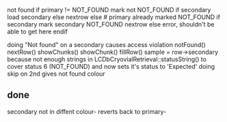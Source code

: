 not found
  if primary != NOT_FOUND
  	mark not NOT_FOUND
  	if secondary
    	load secondary
   	else
   		nextrow
  else  # primary already marked NOT_FOUND
  	if secondary
  		mark secondary NOT_FOUND
  		nextrow
  	else
  		error, shouldn't be able to get here
  endif

doing "Not found" on a secondary causes access violation
  notFound()
     nextRow()
        showChunks()
            showChunk()
                fillRow()
                    sample = row->secondary
  because not enough strings in LCDbCryovialRetrieval::statusString() to cover status 6 (NOT_FOUND)
  and now sets it's status to 'Expected'
doing skip on 2nd gives not found colour

## done

secondary not in diffent colour-
reverts back to primary-
